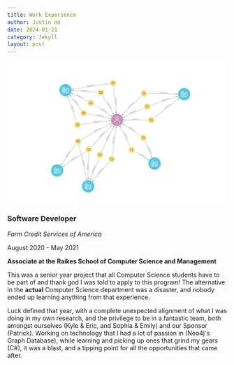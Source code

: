 ```yaml
---
title: Work Experience
author: Justin Ho
date: 2024-01-21
category: Jekyll
layout: post
---
```


<div style="text-align: center"><img src="https://github.com/justinhjy1004/jekyll-gitbook/blob/master/assets/graphs.gif?raw=true" width="500" /></div>

### Software Developer
*Farm Credit Services of America*

August 2020 - May 2021

**Associate at the Raikes School of Computer Science and Management**

This was a senior year project that all Computer Science students have to be part of and thank god I was told to apply to this program! The alternative in the **actual** Computer Science department was a disaster, and nobody ended up learning anything from that experience. 

Luck defined that year, with a complete unexpected alignment of what I was doing in my own research, and the privilege to be in a fantastic team, both amongst ourselves (Kyle & Eric, and Sophia & Emily) and our Sponsor (Patrick). Working on technology that I had a lot of passion in (Neo4j's Graph Database), while learning and picking up ones that grind my gears (C#), it was a blast, and a tipping point for all the opportunities that came after. 
